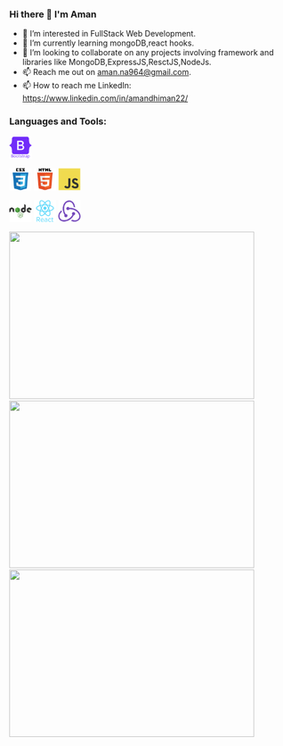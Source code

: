 ### Hi there 👋 I'm Aman

<!--
**aman22o8/aman22o8** is a ✨ _special_ ✨ repository because its `README.md` (this file) appears on your GitHub profile.

Here are some ideas to get you started:

- 🔭 I’m currently working on 
- 🌱 I’m currently learning ...
- 👯 I’m looking to collaborate on ...
- 🤔 I’m looking for help with ...
- 💬 Ask me about ...
- 📫 How to reach me: ...
- 😄 Pronouns: ...
- ⚡ Fun fact: ...

-->
- 👀 I’m interested in FullStack Web Development.
- 🌱 I’m currently learning mongoDB,react hooks.
- 👯 I’m looking to collaborate on any projects involving framework and libraries like MongoDB,ExpressJS,ResctJS,NodeJs.
- 📫 Reach me out on aman.na964@gmail.com.
- 📫 How to reach me LinkedIn: https://www.linkedin.com/in/amandhiman22/


<h3 align="left">Languages and Tools:</h3>

  
  <a href="https://getbootstrap.com" target="_blank" rel="noreferrer"> <img src="https://raw.githubusercontent.com/devicons/devicon/master/icons/bootstrap/bootstrap-plain-wordmark.svg" alt="bootstrap" width="40" height="40"/> </a> 

   
 
[<img style="margin-right: 150px margin-left: 150px" width="40" height="40" src='https://raw.githubusercontent.com/devicons/devicon/master/icons/css3/css3-original-wordmark.svg' height=30>](https://www.w3schools.com/css/)
[<img style="margin-right: 150px margin-left: 150px" width="40" height="40" src='https://raw.githubusercontent.com/devicons/devicon/master/icons/html5/html5-original-wordmark.svg' height=30>](https://www.w3.org/html/)
[<img style="margin-right: 150px margin-left: 150px" width="40" height="40" src='https://raw.githubusercontent.com/devicons/devicon/master/icons/javascript/javascript-original.svg' height=30>](https://developer.mozilla.org/en-US/docs/Web/JavaScript)

[<img style="margin-right: 150px margin-left: 150px" width="40" height="40" src='https://raw.githubusercontent.com/devicons/devicon/master/icons/nodejs/nodejs-original-wordmark.svg' height=30>](https://nodejs.org)
[<img style="margin-right: 150px margin-left: 150px" width="40" height="40" src='https://raw.githubusercontent.com/devicons/devicon/master/icons/react/react-original-wordmark.svg' height=30>](https://reactjs.org/)
[<img style="margin-right: 150px margin-left: 150px" width="40" height="40" src='https://raw.githubusercontent.com/devicons/devicon/master/icons/redux/redux-original.svg' height=30>](https://redux.js.org)


<img style="margin-right: 150px margin-left: 150px" width="440" height="300" src='https://github-readme-streak-stats.herokuapp.com/?user=aman22o8&t' >
<img style="margin-right: 150px margin-left: 150px" width="440" height="300" src='https://github-readme-stats.vercel.app/api/top-langs?username=aman22o8&show_icons=true&locale=en&layout=compact' >
<img style="margin-right: 150px margin-left: 150px" width="440" height="300" src='https://github-readme-stats.vercel.app/api?username=aman22o8&show_icons=true&locale=en' >
  




 



